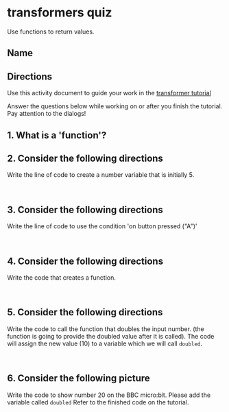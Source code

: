 # transformers quiz

Use functions to return values.

## Name

## Directions

Use this activity document to guide your work in the [transformer tutorial](/lessons/transformer/tutorial)

Answer the questions below while working on or after you finish the tutorial. Pay attention to the dialogs!

## 1. What is a 'function'?

## 2. Consider the following directions

Write the line of code to create a number variable that is initially 5.

<br/>

## 3. Consider the following directions

Write the line of code to use the condition 'on button pressed ("A")'

<br/>

## 4. Consider the following directions

Write the code that creates a function.

<br/>

## 5. Consider the following directions

Write the code to call the function that doubles the input number. (the function is going to provide the doubled value after it is called). The code will assign the new value (10) to a variable which we will call `doubled`.

<br/>

## 6. Consider the following picture

Write the code to show number 20 on the BBC micro:bit. Please add the variable called `doubled` Refer to the finished code on the tutorial.

<br/>


